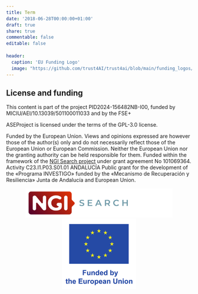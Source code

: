 ```yaml
---
title: Term
date: '2018-06-28T00:00:00+01:00'
draft: true
share: true
commentable: false
editable: false

header:
  caption: 'EU Funding Logo'
  image: "https://github.com/trust4AI/trust4ai/blob/main/funding_logos/NGI_Search-rgb_Plan-de-travail-1-2048x410.png" #'/../main/funding_logos/EU_funding_logo.png'
---
```


[//]: # (Add your terms here and set `draft: false` to publish it. Otherwise, delete this file if you don't need it.)


## License and funding

This content is part of the project PID2024-156482NB-I00, funded by MICIU/AEI/10.13039/501100011033 and by the FSE+

ASEProject is licensed under the terms of the GPL-3.0 license.

Funded by the European Union. Views and opinions expressed are however those of the author(s) only and do not necessarily reflect those of the European Union or European Commission. Neither the European Union nor the granting authority can be held responsible for them. Funded within the framework of the [NGI Search project](https://www.ngisearch.eu/) under grant agreement No 101069364. Activity C23.I1.P03.S01.01 ANDALUCÍA Public grant for the development of the «Programa INVESTIGO» funded by the «Mecanismo de Recuperación y Resiliencia» Junta de Andalucía and European Union.

<p align="center">
<img src="https://github.com/trust4AI/trust4ai/blob/main/funding_logos/NGI_Search-rgb_Plan-de-travail-1-2048x410.png" width="400"> 
<img src="https://github.com/trust4AI/trust4ai/blob/main/funding_logos/EU_funding_logo.png" width="200">
</p>




